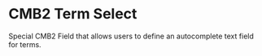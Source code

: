 # CMB2 Term Select

Special CMB2 Field that allows users to define an autocomplete text field for terms.
